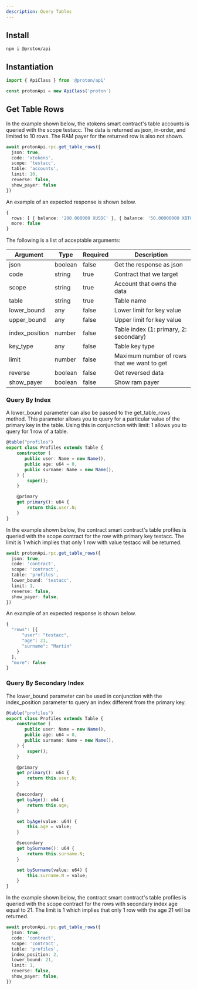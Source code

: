 ```yaml
---
description: Query Tables
---
```


## Install

```
npm i @proton/api
```

## Instantiation

```ts
import { ApiClass } from '@proton/api'

const protonApi = new ApiClass('proton')
```

## Get Table Rows

In the example shown below, the xtokens smart contract's table accounts is queried with the scope testacc. The data is returned as json, in-order, and limited to 10 rows. The RAM payer for the returned row is also not shown.

```ts
await protonApi.rpc.get_table_rows({
  json: true,
  code: 'xtokens',
  scope: 'testacc',
  table: 'accounts',
  limit: 10,
  reverse: false,
  show_payer: false
})
```

An example of an expected response is shown below.

```ts
{
  rows: [ { balance: '200.000000 XUSDC' }, { balance: '50.00000000 XBTC' } ],
  more: false
}
```

The following is a list of acceptable arguments:

| Argument          | Type      | Required | Description                                        |
| ----------------- | ------    | -------- | -------------------------------------------------- |
| json              | boolean   | false    | Get the response as json                           |
| code              | string    | true     | Contract that we target                            |
| scope             | string    | true     | Account that owns the data                         |
| table             | string    | true     | Table name                                         |
| lower_bound       | any       | false    | Lower limit for key value                          |
| upper_bound       | any       | false    | Upper limit for key value                          |
| index_position    | number    | false    | Table index (1: primary, 2: secondary)             |
| key_type          | any       | false    | Table key type                             |
| limit             | number    | false    | Maximum number of rows that we want to get         |
| reverse           | boolean   | false    | Get reversed data                                  |
| show_payer        | boolean   | false    | Show ram payer                                     |


### Query By Index

A lower_bound parameter can also be passed to the get_table_rows method. This parameter allows you to query for a particular value of the primary key in the table. Using this in conjunction with limit: 1 allows you to query for 1 row of a table.

```ts
@table("profiles")
export class Profiles extends Table {
    constructor (
       public user: Name = new Name(),
       public age: u64 = 0,
       public surname: Name = new Name(),
    ) {
        super();
    }

    @primary
    get primary(): u64 {
        return this.user.N;
    }
}
```

In the example shown below, the contract smart contract's table profiles is queried with the scope contract for the row with primary key testacc. The limit is 1 which implies that only 1 row with value testacc will be returned.

```ts
await protonApi.rpc.get_table_rows({
  json: true,
  code: 'contract',
  scope: 'contract',
  table: 'profiles',
  lower_bound: 'testacc',
  limit: 1,
  reverse: false,
  show_payer: false,
})
```

An example of an expected response is shown below.

```ts
{
  "rows": [{
      "user": "testacc",
      "age": 21,
      "surname": "Martin"
    }
  ],
  "more": false
}
```

### Query By Secondary Index

The lower_bound parameter can be used in conjunction with the index_position parameter to query an index different from the primary key.

```ts
@table("profiles")
export class Profiles extends Table {
    constructor (
       public user: Name = new Name(),
       public age: u64 = 0,
       public surname: Name = new Name(),
    ) {
        super();
    }

    @primary
    get primary(): u64 {
        return this.user.N;
    }

    @secondary
    get byAge(): u64 {
        return this.age;
    }

    set byAge(value: u64) {
        this.age = value;
    }

    @secondary
    get bySurname(): u64 {
        return this.surname.N;
    }

    set bySurname(value: u64) {
        this.surname.N = value;
    }
}
```

In the example shown below, the contract smart contract's table profiles is queried with the scope contract for the rows with secondary index age equal to 21. The limit is 1 which implies that only 1 row with the age 21 will be returned.

```ts
await protonApi.rpc.get_table_rows({
  json: true,
  code: 'contract',
  scope: 'contract',
  table: 'profiles',
  index_position: 2,
  lower_bound: 21,
  limit: 1,
  reverse: false,
  show_payer: false,
})
```
